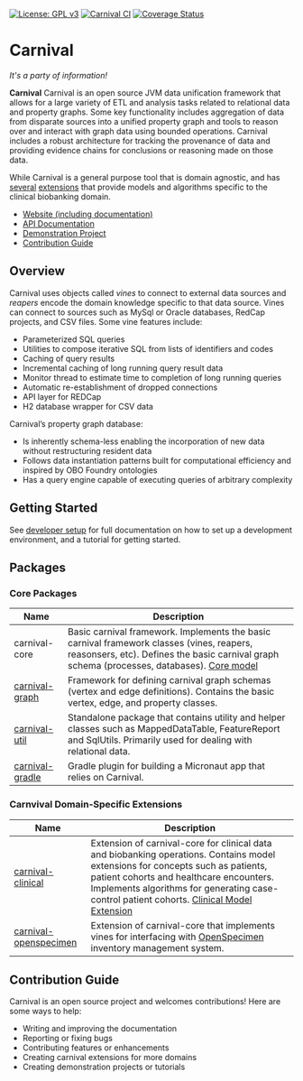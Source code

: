 [![License: GPL v3](https://img.shields.io/badge/License-GPL%20v3-blue.svg)](https://github.com/pennbiobank/pennai/carnival-public/master/LICENSE)
[![Carnival CI](https://github.com/pmbb-ibi/carnival/actions/workflows/carnival_ci.yml/badge.svg)](https://github.com/pmbb-ibi/carnival/actions/workflows/carnival_ci.yml)
<a href='https://coveralls.io/github/pmbb-ibi/carnival?branch=master'><img src='https://coveralls.io/repos/github/pmbb-ibi/carnival/badge.svg?branch=master' alt='Coverage Status' /></a>

# Carnival

*It's a party of information!*

**Carnival** Carnival is an open source JVM data unification framework that allows for a large variety of ETL and analysis tasks related to relational data and property graphs. Some key functionality includes aggregation of data from disparate sources into a unified property graph and tools to reason over and interact with graph data using bounded operations. Carnival includes a robust architecture for tracking the provenance of data and providing evidence chains for conclusions or reasoning made on those data.

While Carnival is a general purpose tool that is domain agnostic, and has [several](https://github.com/carnival-data/carnival-clinical) [extensions](https://github.com/carnival-data/carnival-openspecimen) that provide models and algorithms specific to the clinical biobanking domain.

-   [Website (including documentation)](https://carnival-data.github.io/carnival/)
-   [API Documentation](https://carnival-data.github.io/carnival/groovydoc/index.html)
-   [Demonstration Project](https://github.com/carnival-data/carnival-micronaut)
-   [Contribution Guide](README.md#contribution-guide)

## <a name="overview"></a> Overview

Carnival uses objects called _vines_ to connect to external data sources and _reapers_ encode the domain knowledge specific to that data source. Vines can connect to sources such as MySql or Oracle databases, RedCap projects, and CSV files. Some vine features include:

-   Parameterized SQL queries
-   Utilities to compose iterative SQL from lists of identifiers and codes
-   Caching of query results
-   Incremental caching of long running query result data
-   Monitor thread to estimate time to completion of long running queries
-   Automatic re-establishment of dropped connections
-   API layer for REDCap
-   H2 database wrapper for CSV data

Carnival’s property graph database:

-   Is inherently schema-less enabling the incorporation of new data without restructuring resident data
-   Follows data instantiation patterns built for computational efficiency and inspired by OBO Foundry ontologies
-   Has a query engine capable of executing queries of arbitrary complexity


## <a name="getting-started"></a> Getting Started

See [developer setup](https://carnival-data.github.io/carnival/#DeveloperSetup) for full documentation on how to set up a development environment, and a tutorial for getting started.

## <a name="package-overview"></a> Packages

### Core Packages

Name | Description
--- | ---
carnival-core | Basic carnival framework. Implements the basic carnival framework classes (vines, reapers, reasonsers, etc). Defines the basic carnival graph schema (processes, databases). [Core model](https://github.com/pmbb-ibi/carnival/blob/master/app/carnival-core/src/main/groovy/carnival/core/graph/Core.groovy)
[carnival-graph](app/carnival-graph/README.md) | Framework for defining carnival graph schemas (vertex and edge definitions). Contains the basic vertex, edge, and property classes.
[carnival-util](app/carnival-util/README.md) | Standalone package that contains utility and helper classes such as MappedDataTable, FeatureReport and SqlUtils. Primarily used for dealing with relational data.
[carnival-gradle](app/carnival-gradle/README.md) | Gradle plugin for building a Micronaut app that relies on Carnival.


### Carnvival Domain-Specific Extensions

Name | Description
--- | ---
[carnival-clinical](https://github.com/carnival-data/carnival-clinical) | Extension of carnival-core for clinical data and biobanking operations. Contains model extensions for concepts such as patients, patient cohorts and healthcare encounters. Implements algorithms for generating case-control patient cohorts. [Clinical Model Extension](https://github.com/carnival-data/carnival-clinical/blob/main/src/main/groovy/carnival/clinical/graph/Clinical.groovy)
[carnival-openspecimen](https://github.com/carnival-data/carnival-openspecimen) | Extension of carnival-core that implements vines for interfacing with [OpenSpecimen](https://www.openspecimen.org/) inventory management system.

## Contribution Guide
Carnival is an open source project and welcomes contributions! Here are some ways to help:

* Writing and improving the documentation
* Reporting or fixing bugs
* Contributing features or enhancements
* Creating carnival extensions for more domains
* Creating demonstration projects or tutorials



